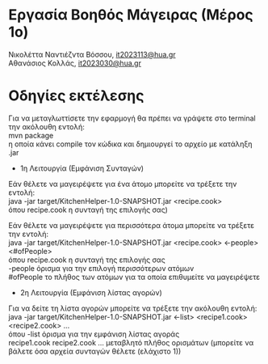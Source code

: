 # Εργασία Βοηθός Μάγειρας (Μέρος 1ο)

Νικολέττα Ναντιέζντα Βόσσου, it2023113@hua.gr  
Αθανάσιος Κολλάς, it2023030@hua.gr

# Οδηγίες εκτέλεσης

Για να μεταγλωττίσετε την εφαρμογή θα πρέπει να γράψετε στο terminal την ακόλουθη εντολή:  
    mvn package  
η οποία κάνει compile τον κώδικα και δημιουργεί το αρχείο με κατάληξη .jar  


* 1η Λειτουργία (Εμφάνιση Συνταγών)  

Εάν θέλετε να μαγειρέψετε για ένα άτομο μπορείτε να τρέξετε την εντολή:  
    java -jar target/KitchenHelper-1.0-SNAPSHOT.jar <recipe.cook>  
        όπου recipe.cook η συνταγή της επιλογής σας)  

Εάν θέλετε να μαγειρέψετε για περισσότερα άτομα μπορείτε να τρέξετε την εντολή:  
    java -jar target/KitchenHelper-1.0-SNAPSHOT.jar <recipe.cook> <-people> <#ofPeople>  
        όπου recipe.cook η συνταγή της επιλογής σας  
            -people όρισμα για την επιλογή περισσότερων ατόμων  
            #ofPeople το πλήθος των ατόμων για τα οποία επιθυμείτε να μαγειρέψετε  


* 2η Λειτουργία (Εμφάνιση λίστας αγορών)  

Για να δείτε τη λίστα αγορών μπορείτε να τρέξετε την ακόλουθη εντολή:  
    java -jar target/KitchenHelper-1.0-SNAPSHOT.jar <-list> <recipe1.cook> <recipe2.cook> ...  
        όπου -list όρισμα για την εμφάνιση λίστας αγοράς  
            recipe1.cook recipe2.cook ... μεταβλητό πλήθος ορισμάτων (μπορείτε να βάλετε όσα αρχεία συνταγών θέλετε (ελάχιστο 1))  








